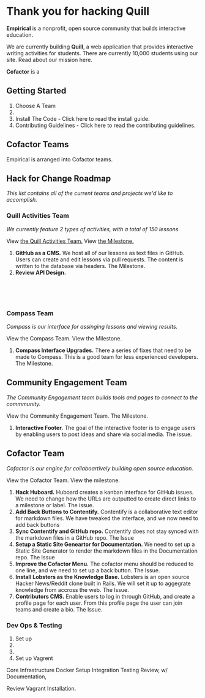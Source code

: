 # Thank you for hacking Quill

**Empirical** is a nonprofit, open source community that builds interactive education. 

We are currently building **Quill**, a web application that provides interactive writing activities for students. There are currently 10,000 students using our site. Read about our mission here. 

**Cofactor** is a 


## Getting Started

1. Choose A Team
2. 
3. Install The Code - Click here to read the install guide. 
4. Contributing Guidelines - Click here to read the contributing guidelines. 

## Cofactor Teams
Empirical is arranged into Cofactor teams. 

## Hack for Change Roadmap
*This list contains all of the current teams and projects we'd like to accomplish.* 

### Quill Activities Team 
*We currently feature 2 types of activities, with a total of 150 lessons.*

View [the Quill Activities Team.](www.goal.com) View [the Milestone.](www.goal.com)
1. **GitHub as a CMS.** We host all of our lessons as text files in GitHub. Users can create and edit lessons via pull requests. The content is written to the database via headers. The Milestone. 
2. **Review API Design.**
<br>
<br>
<br>

### Compass Team
*Compass is our interface for assinging lessons and viewing results.*

View the Compass Team. 
View the Milestone.
1. **Compass Interface Upgrades.** There a series of fixes that need to be made to Compass. This is a good team for less experienced developers. The Milestone. 


## Community Engagement Team
*The Community Engagement team builds tools and pages to connect to the commmunity.*

View the Community Engagement Team. The Milestone.
1. **Interactive Footer.** The goal of the interactive footer is to engage users by enabling users to post ideas and share via social media. The issue.


## Cofactor Team
*Cofactor is our engine for collaboartively building open source education.*

View the Cofactor Team.
View the milestone.

1. **Hack Huboard.** Huboard creates a kanban interface for GitHub issues. We need to change how the URLs are outputted to create direct links to a milestone or label. The issue. 
2. **Add Back Buttons to Contentify.** Contentify is a collaborative text editor for markdown files. We have tweaked the interface, and we now need to add back buttons
3. **Sync Contentify and GitHub repo.** Contentify does not stay synced with the markdown files in a GitHub repo. The Issue
3. **Setup a Static Site Geneartor for Documentation.** We need to set up a Static Site Generator to render the markdown files in the Documentation repo. The Issue
4. **Improve the Cofactor Menu.** The cofactor menu should be reduced to one line, and we need to set up a back button. The Issue. 
5. **Install Lobsters as the Knowledge Base.** Lobsters is an open source Hacker News/Reddit clone built in Rails. We will set it up to aggegrate knowledge from accross the web. The Issue.
6. **Contributors CMS.** Enable users to log in through GitHub, and create a profile page for each user. From this profile page the user can join teams and create a bio. The Issue. 

### Dev Ops & Testing

1. Set up 
2. 
3. 
4. Set up Vagrent

Core Infrastructure
Docker Setup
Integration Testing Review, w/ Documentation, 

Review Vagrant Installation.  